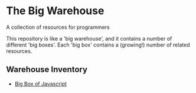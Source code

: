 # The Big Warehouse
A collection of resources for programmers

This repository is like a 'big warehouse', and it contains a number of different 'big boxes'. Each 'big box' contains a (growing!) number of related resources.

## Warehouse Inventory
 - [Big Box of Javascript](https://github.com/sbrl/thebigwarehouse/blob/master/BigBoxOfJavascript.md)
